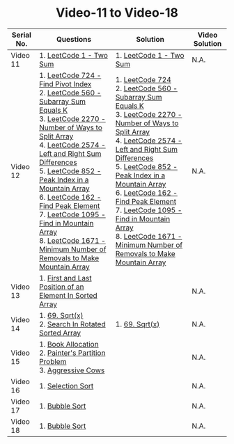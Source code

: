 <div align="center"><h1>Video-11 to Video-18</h1></div>

| Serial No. | Questions | Solution | Video Solution |
|------------|-------------------------------------|---------------------------------------------|--------------------------------------------------------------|
| Video 11 | 1. [LeetCode 1 - Two Sum](https://leetcode.com/problems/two-sum/)| 1. [LeetCode 1 - Two Sum](https://github.com/shyama7004/LeetcodeProblems/blob/main/Day%2011-20/1.%20Two%20Sum.md)<br>| N.A. |
| Video 12 |  1. [LeetCode 724 - Find Pivot Index](https://leetcode.com/problems/find-pivot-index/)<br>2. [LeetCode 560 - Subarray Sum Equals K](https://leetcode.com/problems/subarray-sum-equals-k/)<br>3. [LeetCode 2270 - Number of Ways to Split Array](https://leetcode.com/problems/number-of-ways-to-split-array/)<br>4. [LeetCode 2574 - Left and Right Sum Differences](https://leetcode.com/problems/left-and-right-sum-differences/)<br>5. [LeetCode 852 - Peak Index in a Mountain Array](https://leetcode.com/problems/peak-index-in-a-mountain-array/)<br>6. [LeetCode 162 - Find Peak Element](https://leetcode.com/problems/find-peak-element/)<br>7. [LeetCode 1095 - Find in Mountain Array](https://leetcode.com/problems/find-in-mountain-array/)<br>8. [LeetCode 1671 - Minimum Number of Removals to Make Mountain Array](https://leetcode.com/problems/minimum-number-of-removals-to-make-mountain-array/)<br>| 1. [LeetCode 724](https://github.com/shyama7004/LeetcodeProblems/blob/main/Day%2011-20/724.%20Find%20Pivot%20Index.md)<br>2. [LeetCode 560 - Subarray Sum Equals K](https://github.com/shyama7004/LeetcodeProblems/blob/main/Day%2011-20/560.%20Subarray%20Sum%20Equals%20K.md)<br>3. [LeetCode 2270 - Number of Ways to Split Array](https://github.com/shyama7004/LeetcodeProblems/blob/main/Day%2011-20/2270.%20Number%20of%20Ways%20to%20Split%20Array.md)<br>4. [LeetCode 2574 - Left and Right Sum Differences](https://github.com/shyama7004/LeetcodeProblems/blob/main/Day%2011-20/2574.%20Left%20and%20Right%20Sum%20Differences.md)<br>5. [LeetCode 852 - Peak Index in a Mountain Array](https://github.com/shyama7004/LeetcodeProblems/blob/main/Day%2011-20/852.%20Peak%20Index%20in%20a%20Mountain%20Array.md)<br>6. [LeetCode 162 - Find Peak Element](https://github.com/shyama7004/LeetcodeProblems/blob/main/Day%2011-20/162.%20Find%20Peak%20Element.md)<br>7. [LeetCode 1095 - Find in Mountain Array](https://github.com/shyama7004/LeetcodeProblems/blob/main/Day%2011-20/1095.%20Find%20in%20Mountain%20Array.md)<br>8. [LeetCode 1671 - Minimum Number of Removals to Make Mountain Array](https://github.com/shyama7004/LeetcodeProblems/blob/main/Day%2011-20/1671.%20Minimum%20Number%20of%20Removals%20to%20Make%20Mountain%20Array.md)  | N.A. |
| Video 13 |  1. [First and Last Position of an Element In Sorted Array](https://github.com/shyama7004/LeetcodeProblems/blob/main/Day%2011-20/First%20and%20Last%20Position%20of%20an%20Element%20In%20Sorted%20Array.md)|   | N.A. |
| Video 14 |  1. [69. Sqrt(x)](https://leetcode.com/problems/sqrtx/description/)<br>2. [Search In Rotated Sorted Array](https://github.com/shyama7004/LeetcodeProblems/blob/main/Day%2011-20/Logical-Questions/find_pivot_index.md)<br>| 1. [69. Sqrt(x)](https://github.com/shyama7004/LeetcodeProblems/blob/main/Day%2011-20/Logical-Questions/69.%20Sqrt(x).md)  | N.A. |
| Video 15 |  1. [Book Allocation](https://github.com/shyama7004/LeetcodeProblems/blob/main/Day%2011-20/Book%20Allocation(15).md)<br>2. [Painter's Partition Problem](https://github.com/shyama7004/LeetcodeProblems/blob/main/Day%2011-20/Painter's%20Partition%20Problem(15).md)<br>3. [Aggressive Cows](https://github.com/shyama7004/LeetcodeProblems/blob/main/Day%2011-20/Aggressive%20Cows.md)|   | N.A. |
| Video 16 |  1. [Selection Sort](https://github.com/shyama7004/LeetcodeProblems/blob/main/Day%2011-20/Selection%20Sort(16).md)|   | N.A. |
| Video 17 |  1. [Bubble Sort](https://github.com/shyama7004/LeetcodeProblems/blob/main/Day%2011-20/Bubble%20Sort.md)|   | N.A. |
| Video 18 |  1. [Bubble Sort](https://github.com/shyama7004/LeetcodeProblems/blob/main/Day%2011-20/Insertion%20Sort.md)|   | N.A. |

